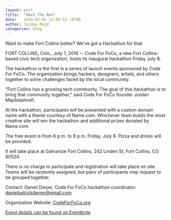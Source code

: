 ```yaml
---
layout: post
title:  "Hack The Dot"
date:   2016-07-01 12:04:53 -0700
author: Jordan Majd
categories: blog
---
```



Want to make Fort Collins better? We've got a Hackathon for that.

FORT COLLINS, Colo., July 1, 2016 -- Code For FoCo, a new Fort Collins-based civic tech organization, hosts its inaugural hackathon Friday July 8.

The hackathon is the first in a series of launch events sponsored by Code For FoCo. The organization brings hackers, designers, artists, and others together to solve challenges faced by the local community.

“Fort Collins has a growing tech community. The goal of this hackathon is to bring that community together,” said Code For FoCo founder Jordan Majdolashrafi.

At the hackathon, participants will be presented with a custom domain name with a theme courtesy of Name.com. Whichever team builds the most creative site will win the hackathon and additional prizes donated by Name.com.

The free event is from 6 p.m. to 9 p.m. Friday, July 8. Pizza and drinks will be provided.

It will take place at Galvanize Fort Collins, 242 Linden St, Fort Collins, CO 80524.

There is no charge to participate and registration will take place on site. Teams will be randomly assigned, but pairs of participants may request to be grouped together.

Contact: Daniel Dwyer, Code For FoCo hackathon coordinator. [danielpatrickdwyer@gmail.com](mailto:danielpatrickdwyer@gmail.com)

Organization Website: [CodeForFoCo.org](codeforfoco.org)

[Event details can be found on Eventbrite](https://www.eventbrite.com/e/hack-the-dot-fort-collins-tickets-26431480269)
